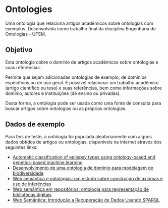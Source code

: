 # Ontologies

Uma ontologia que relaciona artigos acadêmicos sobre ontologias com exemplos. Desenvolvida como trabalho final da disciplina Engenharia de Ontologias - UFSM.

## Objetivo

Esta ontologia cobre o domínio de artigos acadêmicos sobre ontologias e suas referências.

Permite que sejam adicionadas ontologias de exemplo, de domínios específicos ou de uso geral. É possível relacionar um trabalho acadêmico (artigo científico ou tese) e suas referências, bem como informações sobre domínio, autores e instituições (de ensino ou privadas).

Desta forma, a ontologia pode ser usada como uma fonte de consulta para buscar artigos sobre ontologias ou as próprias ontologias.

## Dados de exemplo

Para fins de teste, a ontologia foi populada aleatoriamente com alguns dados obtidos de artigos ou ontologias, disponíveis na internet através dos seguintes links:

- [Automatic classification of epilepsy types using ontology-based and genetics-based machine learning](https://www.sciencedirect.com/science/article/pii/S0933365714000207)
- [Desenvolvimento de uma ontologia de domínio para modelagem de biodiversidade](http://tede.ufam.edu.br/handle/tede/2887)
- [Web semântica e ontologias: um estudo sobre construção de axiomas e uso de inferências](http://dx.doi.org/10.5433/1981-8920.2016v21n2p217)
- [Web semântica em repositórios: ontologia para representação de bibliotecas digitais](https://doi.org/10.28998/cirev.2019v6n1f)
- [Web Semântica: Introdução a Recuperação de Dados Usando SPARQL](http://200.20.0.78/repositorios/bitstream/handle/123456789/3191/2014_GT8-CO_09.pdf)
